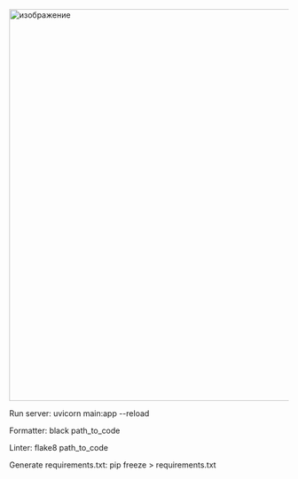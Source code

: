 <img width="708" alt="изображение" src="https://github.com/user-attachments/assets/2f83b18e-c2d1-4712-87ba-56954ea1f83c" />



Run server: uvicorn main:app --reload

Formatter: black path_to_code

Linter: flake8 path_to_code

Generate requirements.txt: pip freeze > requirements.txt

